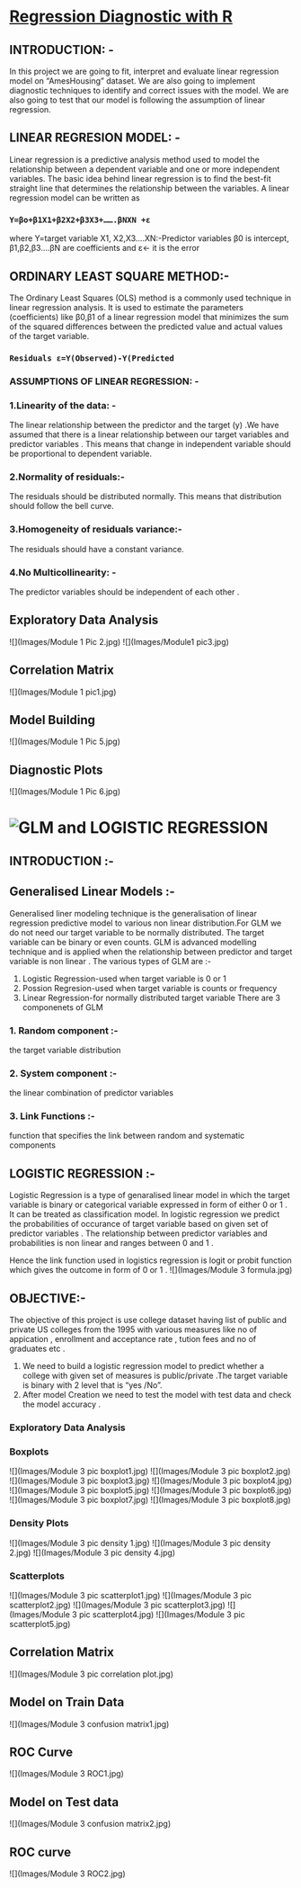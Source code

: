 # [Regression Diagnostic with R](https://github.com/sana1410/R-Projects/blob/main/Sana_module1_19042023-1.Rmd)
## INTRODUCTION: - 
In this project we are going to fit, interpret and evaluate linear regression model on “AmesHousing” dataset. We are also going to implement diagnostic techniques to identify and correct issues with the model. We are also going to test that our model is following the assumption of linear regression.
## LINEAR REGRESION MODEL: -
Linear regression is a predictive analysis method used to model the relationship between a dependent variable and one or more independent variables. The basic idea behind linear regression is to find the best-fit straight line that determines the relationship between the variables.
A linear regression model can be written as 
### `Y=βo+β1X1+β2X2+β3X3+…….βNXN +ε`
where Y=target variable
X1, X2,X3….XN:-Predictor variables 
β0 is intercept, β1,β2,β3….βN are coefficients and ε<- it is the error
  
## ORDINARY LEAST SQUARE METHOD:-
The Ordinary Least Squares (OLS) method is a commonly used technique in linear regression analysis. It is used to estimate the parameters (coefficients) like β0,β1 of a linear regression model that minimizes the sum of the squared differences between the predicted value and actual values of the target variable.
### `Residuals ε=Y(Observed)-Y(Predicted`

### ASSUMPTIONS OF LINEAR REGRESSION: -
### 1.Linearity of the data: - 
The linear relationship between the predictor and the target (y) .We have assumed that there is a linear relationship between our target variables and predictor variables . This means that change in independent variable should be proportional to dependent variable.
### 2.Normality of residuals:- 
The residuals should be distributed normally. This means that distribution should follow the bell curve.
### 3.Homogeneity of residuals variance:- 
The residuals should have a constant variance.
### 4.No Multicollinearity: - 
The predictor variables should be independent of each other .
## Exploratory Data Analysis
![](Images/Module 1 Pic 2.jpg)
![](Images/Module1 pic3.jpg)
## Correlation Matrix
![](Images/Module 1 pic1.jpg)
## Model Building 
![](Images/Module 1 Pic 5.jpg)
## Diagnostic Plots
![](Images/Module 1 Pic 6.jpg)
# ![GLM and LOGISTIC REGRESSION](https://github.com/sana1410/R-Projects/blob/main/Sana_module3_05032023.Rmd)
## INTRODUCTION :-
## Generalised Linear Models :-
Generalised liner modeling technique is the generalisation of linear regression predictive model to various non linear distribution.For GLM we do not need our target variable to be normally distributed. The target variable can be binary or even counts.
GLM is advanced modelling technique and is applied when the relationship between predictor and target variable is non linear . 
The various types of GLM are :-
1.	Logistic Regression-used when target variable is 0 or 1
2.	Possion Regresion-used when target variable is counts or frequency
3.	Linear Regression-for normally distributed target variable
There are 3 componenets of GLM 
### 1.	Random component :- 
the target variable distribution
### 2.	System component :- 
the linear combination of predictor variables 
### 3.	Link Functions :- 
function that specifies the link between random and systematic components
## LOGISTIC REGRESSION :-
Logistic Regression is a type of genaralised linear model in which the target variable is binary or categorical variable expressed in form of either 0 or 1 . It can be treated as classification model.
In logistic regression we predict the probabilities of occurance of target variable based on given set of predictor variables . The relationship between predictor variables and probabilities is non linear and ranges between 0 and 1 .
 
Hence the link function used in logistics regression is logit or probit function which gives the outcome in form of 0 or 1 .
![](Images/Module 3 formula.jpg)
 
## OBJECTIVE:-
The objective of this project is use college dataset having list of public and private US colleges from the 1995 with various measures like no of appication , enrollment and acceptance rate , tution fees and no of graduates etc .
1. We need to build a logistic regression model to predict whether a college with given set of measures is public/private .The target variable is binary with 2 level that is “yes /No”.
2. After model Creation we need to test the model with test data and check the model accuracy .
### Exploratory Data Analysis
### Boxplots
![](Images/Module 3 pic boxplot1.jpg)
![](Images/Module 3 pic boxplot2.jpg)
![](Images/Module 3 pic boxplot3.jpg)
![](Images/Module 3 pic boxplot4.jpg)
![](Images/Module 3 pic boxplot5.jpg)
![](Images/Module 3 pic boxplot6.jpg)
![](Images/Module 3 pic boxplot7.jpg)
![](Images/Module 3 pic boxplot8.jpg)
### Density Plots
![](Images/Module 3 pic density 1.jpg)
![](Images/Module 3 pic density 2.jpg)
![](Images/Module 3 pic density 4.jpg)
### Scatterplots
![](Images/Module 3 pic scatterplot1.jpg)
![](Images/Module 3 pic scatterplot2.jpg)
![](Images/Module 3 pic scatterplot3.jpg)
![](Images/Module 3 pic scatterplot4.jpg)
![](Images/Module 3 pic scatterplot5.jpg)
## Correlation Matrix
![](Images/Module 3 pic correlation plot.jpg)
## Model on Train Data
![](Images/Module 3 confusion matrix1.jpg)
## ROC Curve
![](Images/Module 3 ROC1.jpg)
## Model on Test data
![](Images/Module 3 confusion matrix2.jpg)
## ROC curve
![](Images/Module 3 ROC2.jpg)

